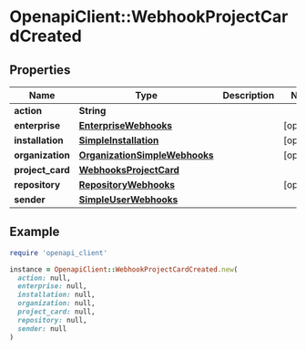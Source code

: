 # OpenapiClient::WebhookProjectCardCreated

## Properties

| Name | Type | Description | Notes |
| ---- | ---- | ----------- | ----- |
| **action** | **String** |  |  |
| **enterprise** | [**EnterpriseWebhooks**](EnterpriseWebhooks.md) |  | [optional] |
| **installation** | [**SimpleInstallation**](SimpleInstallation.md) |  | [optional] |
| **organization** | [**OrganizationSimpleWebhooks**](OrganizationSimpleWebhooks.md) |  | [optional] |
| **project_card** | [**WebhooksProjectCard**](WebhooksProjectCard.md) |  |  |
| **repository** | [**RepositoryWebhooks**](RepositoryWebhooks.md) |  | [optional] |
| **sender** | [**SimpleUserWebhooks**](SimpleUserWebhooks.md) |  |  |

## Example

```ruby
require 'openapi_client'

instance = OpenapiClient::WebhookProjectCardCreated.new(
  action: null,
  enterprise: null,
  installation: null,
  organization: null,
  project_card: null,
  repository: null,
  sender: null
)
```

